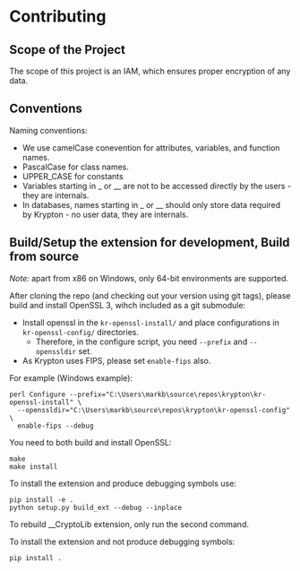 # Contributing

## Scope of the Project

The scope of this project is an IAM, which ensures proper encryption of any data.

## Conventions

Naming conventions:

- We use camelCase conevention for attributes, variables, and function names.
- PascalCase for class names.
- UPPER_CASE for constants
- Variables starting in _ or __ are not to be accessed directly by the users - they are internals.
- In databases, names starting in _ or __ should only store data required by Krypton - no user data, they are internals.

## Build/Setup the extension for development, Build from source

*Note:* apart from x86 on Windows, only 64-bit environments are supported.

After cloning the repo (and checking out your version using git tags), please build and install OpenSSL 3, wihch included as a git submodule:

- Install openssl in the `kr-openssl-install/` and place configurations in `kr-openssl-config/` directories.
  - Therefore, in the configure script, you need `--prefix` and `--openssldir` set.
- As Krypton uses FIPS, please set `enable-fips` also.

For example (Windows example):

```shell
perl Configure --prefix="C:\Users\markb\source\repos\krypton\kr-openssl-install" \
  --openssldir="C:\Users\markb\source\repos\krypton\kr-openssl-config" \
  enable-fips --debug
```

You need to both build and install OpenSSL:

```shell
make
make install
```

To install the extension and produce debugging symbols use:

```shell
pip install -e .
python setup.py build_ext --debug --inplace
```

To rebuild __CryptoLib extension, only run the second command.

To install the extension and not produce debugging symbols:

```shell
pip install .
```
